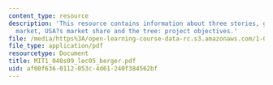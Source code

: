 ```yaml
---
content_type: resource
description: 'This resource contains information about three stories, global construction
  market, USA?s market share and the tree: project objectives.'
file: /media/https%3A/open-learning-course-data-rc.s3.amazonaws.com/1-040-project-management-spring-2009/af00f6360112053c4d61240f384562bf_MIT1_040s09_lec05_berger.pdf
file_type: application/pdf
resourcetype: Document
title: MIT1_040s09_lec05_berger.pdf
uid: af00f636-0112-053c-4d61-240f384562bf
---
```

